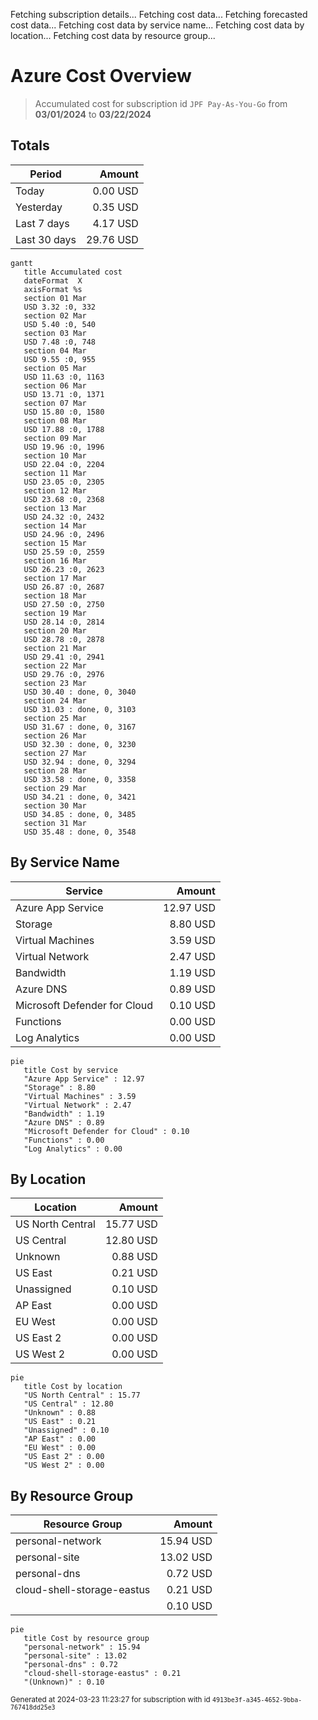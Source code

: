 Fetching subscription details...
Fetching cost data...
Fetching forecasted cost data...
Fetching cost data by service name...
Fetching cost data by location...
Fetching cost data by resource group...
# Azure Cost Overview

> Accumulated cost for subscription id `JPF Pay-As-You-Go` from **03/01/2024** to **03/22/2024**

## Totals

|Period|Amount|
|---|---:|
|Today|0.00 USD|
|Yesterday|0.35 USD|
|Last 7 days|4.17 USD|
|Last 30 days|29.76 USD|

```mermaid
gantt
   title Accumulated cost
   dateFormat  X
   axisFormat %s
   section 01 Mar
   USD 3.32 :0, 332
   section 02 Mar
   USD 5.40 :0, 540
   section 03 Mar
   USD 7.48 :0, 748
   section 04 Mar
   USD 9.55 :0, 955
   section 05 Mar
   USD 11.63 :0, 1163
   section 06 Mar
   USD 13.71 :0, 1371
   section 07 Mar
   USD 15.80 :0, 1580
   section 08 Mar
   USD 17.88 :0, 1788
   section 09 Mar
   USD 19.96 :0, 1996
   section 10 Mar
   USD 22.04 :0, 2204
   section 11 Mar
   USD 23.05 :0, 2305
   section 12 Mar
   USD 23.68 :0, 2368
   section 13 Mar
   USD 24.32 :0, 2432
   section 14 Mar
   USD 24.96 :0, 2496
   section 15 Mar
   USD 25.59 :0, 2559
   section 16 Mar
   USD 26.23 :0, 2623
   section 17 Mar
   USD 26.87 :0, 2687
   section 18 Mar
   USD 27.50 :0, 2750
   section 19 Mar
   USD 28.14 :0, 2814
   section 20 Mar
   USD 28.78 :0, 2878
   section 21 Mar
   USD 29.41 :0, 2941
   section 22 Mar
   USD 29.76 :0, 2976
   section 23 Mar
   USD 30.40 : done, 0, 3040
   section 24 Mar
   USD 31.03 : done, 0, 3103
   section 25 Mar
   USD 31.67 : done, 0, 3167
   section 26 Mar
   USD 32.30 : done, 0, 3230
   section 27 Mar
   USD 32.94 : done, 0, 3294
   section 28 Mar
   USD 33.58 : done, 0, 3358
   section 29 Mar
   USD 34.21 : done, 0, 3421
   section 30 Mar
   USD 34.85 : done, 0, 3485
   section 31 Mar
   USD 35.48 : done, 0, 3548
```

## By Service Name

|Service|Amount|
|---|---:|
|Azure App Service|12.97 USD|
|Storage|8.80 USD|
|Virtual Machines|3.59 USD|
|Virtual Network|2.47 USD|
|Bandwidth|1.19 USD|
|Azure DNS|0.89 USD|
|Microsoft Defender for Cloud|0.10 USD|
|Functions|0.00 USD|
|Log Analytics|0.00 USD|

```mermaid
pie
   title Cost by service
   "Azure App Service" : 12.97
   "Storage" : 8.80
   "Virtual Machines" : 3.59
   "Virtual Network" : 2.47
   "Bandwidth" : 1.19
   "Azure DNS" : 0.89
   "Microsoft Defender for Cloud" : 0.10
   "Functions" : 0.00
   "Log Analytics" : 0.00
```

## By Location

|Location|Amount|
|---|---:|
|US North Central|15.77 USD|
|US Central|12.80 USD|
|Unknown|0.88 USD|
|US East|0.21 USD|
|Unassigned|0.10 USD|
|AP East|0.00 USD|
|EU West|0.00 USD|
|US East 2|0.00 USD|
|US West 2|0.00 USD|

```mermaid
pie
   title Cost by location
   "US North Central" : 15.77
   "US Central" : 12.80
   "Unknown" : 0.88
   "US East" : 0.21
   "Unassigned" : 0.10
   "AP East" : 0.00
   "EU West" : 0.00
   "US East 2" : 0.00
   "US West 2" : 0.00
```

## By Resource Group

|Resource Group|Amount|
|---|---:|
|personal-network|15.94 USD|
|personal-site|13.02 USD|
|personal-dns|0.72 USD|
|cloud-shell-storage-eastus|0.21 USD|
||0.10 USD|

```mermaid
pie
   title Cost by resource group
   "personal-network" : 15.94
   "personal-site" : 13.02
   "personal-dns" : 0.72
   "cloud-shell-storage-eastus" : 0.21
   "(Unknown)" : 0.10
```

<sup>Generated at 2024-03-23 11:23:27 for subscription with id `4913be3f-a345-4652-9bba-767418dd25e3`</sup>
